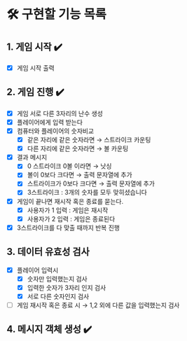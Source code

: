 # 🛠️ 구현할 기능 목록
## 1. 게임 시작  ✔️
-[x] 게임 시작 출력

## 2. 게임 진행 ✔️
-[x] 게임 서로 다른 3자리의 난수 생성
-[x] 플레이어에게 입력 받는다
-[x] 컴퓨터와 플레이어의 숫자비교
  -[x] 같은 자리에 같은 숫자라면 → 스트라이크 카운팅
  -[x] 다른 자리에 같은 숫자라면 → 볼 카운팅
-[x] 결과 메시지
  -[x] 0 스트라이크 0볼 이라면 → 낫싱
  -[x] 볼이 0보다 크다면 → 출력 문자열에 추가
  -[x] 스트라이크가 0보다 크다면 → 출력 문자열에 추가
  -[x] 3스트라이크 : 3개의 숫자를 모두 맞히셨습니다
-[x] 게임이 끝나면 재시작 혹은 종료를 묻는다.
  -[x] 사용자가 1 입력 : 게임은 재시작
  -[x] 사용자가 2 입력 : 게임은 종료된다
-[x] 3스트라이크를 다 맞출 때까지 반복 진행

## 3. 데이터 유효성 검사
-[x] 플레이어 입력시
  -[x] 숫자만 입력했는지 검사
  -[x] 입력한 숫자가 3자리 인지 검사
  -[x] 서로 다른 숫자인지 검사
-[ ] 게임 재시작 혹은 종료 시 → 1,2 외에 다른 값을 입력했는지 검사

## 4. 메시지 객체 생성 ✔️ 
